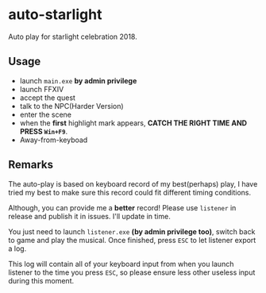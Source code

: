 # auto-starlight
Auto play for starlight celebration 2018.

## Usage

* launch `main.exe` **by admin privilege**
* launch FFXIV
* accept the quest
* talk to the NPC(Harder Version)
* enter the scene
* when the **first** highlight mark appears, **CATCH THE RIGHT TIME AND PRESS `Win+F9`**.
* Away-from-keyboad

##  Remarks

The auto-play is based on keyboard record of my best(perhaps) play, I have tried my best to make sure this record could fit different timing conditions.

Although, you can provide me a **better** record! Please use `listener` in release and publish it in issues. I'll update in time.

You just need to launch `listener.exe` **(by admin privilege too)**, switch back to game and play the musical. Once finished, press `ESC` to let listener export a log.

This log will contain all of your keyboard input from when you launch listener to the time you press `ESC`, so please ensure less other useless input during this moment.
 
